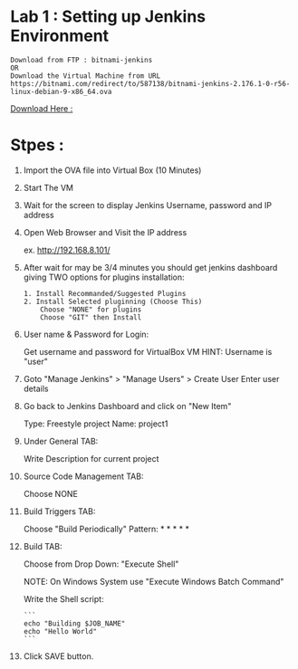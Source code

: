 # Lab 1 : Setting up Jenkins Environment
```
Download from FTP : bitnami-jenkins
OR
Download the Virtual Machine from URL https://bitnami.com/redirect/to/587138/bitnami-jenkins-2.176.1-0-r56-linux-debian-9-x86_64.ova 
```
[Download Here :](https://bitnami.com/redirect/to/587138/bitnami-jenkins-2.176.1-0-r56-linux-debian-9-x86_64.ova )
# Stpes :

1. Import the OVA file into Virtual Box (10 Minutes)

2. Start The VM 

3. Wait for the screen to display Jenkins Username, password and IP address

4. Open Web Browser and Visit the IP address 

    ex. http://192.168.8.101/

5.  After wait for may be 3/4 minutes you should get jenkins dashboard giving 
    TWO options for plugins installation:
    
        1. Install Recommanded/Suggested Plugins
        2. Install Selected pluginning (Choose This)
            Choose "NONE" for plugins
            Choose "GIT" then Install

6.  User name & Password for Login:
    
    Get username and password for VirtualBox VM
    HINT: Username is "user"

7.  Goto "Manage Jenkins" > "Manage Users" > Create User
    Enter user details

8.  Go back to Jenkins Dashboard and click on "New Item"
    
    Type: Freestyle project
    Name: project1

9.  Under General TAB:
    
    Write Description for current project 

10. Source Code Management TAB:
    
    Choose NONE

11. Build Triggers TAB:
    
    Choose "Build Periodically"
    Pattern: * * * * *

12. Build TAB:
    
    Choose from Drop Down: "Execute Shell" 
    
    NOTE: On Windows System use "Execute Windows Batch Command"

    Write the Shell script:
    
        ```
        echo "Building $JOB_NAME"
        echo "Hello World"
        ```
13. Click SAVE button.
